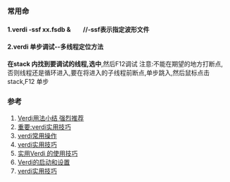 
### 常用命
#### 1.verdi -ssf xx.fsdb &　　//-ssf表示指定波形文件
#### 2.verdi 单步调试--多线程定位方法
   **在stack 内找到要调试的线程,选中**,然后F12调试 注意:不能在期望的地方打断点,否则线程还是循环进入,要在将进入的子线程前断点,单步跳入,然后鼠标点击stack,F12 单步


### 参考
1. [Verdi用法小结 强烈推荐](https://mp.weixin.qq.com/s?__biz=MzkwNjM5NTM5Mw==&mid=2247485117&idx=1&sn=02408c4d577c4709660b32f2fc8e9b8a&chksm=c0e86cd3f79fe5c523b8dbf83ba0f5fb77d9c38bcd5babc3676aa6e08251f10ea8c54182728c&scene=21#wechat_redirect)
2. [重要:verdi实用技巧](https://mp.weixin.qq.com/s?__biz=MzUyNzA2MDA0OQ==&mid=2247539831&idx=1&sn=a861a96d748be32fd5e38e363fb4b1f0&chksm=fa074149cd70c85f3b507a8b94992b75d89d29045a92925eef61d2e048e6cca22ef0a0cf07fd&mpshare=1&srcid=0522XCa0nM8A7WnGlJyS2aKE&sharer_sharetime=1686885299181&sharer_shareid=c096f846705470267ad9be9442e99eaa&from=singlemessage&scene=1&subscene=10000&clicktime=1686896107&enterid=1686896107&sessionid=0&ascene=1&realreporttime=1686896107658&forceh5=1&devicetype=android-31&version=28002553&nettype=WIFI&abtest_cookie=AAACAA%3D%3D&lang=zh_CN&countrycode=CN&exportkey=n_ChQIAhIQWHcPrn32CYSGr3XmvM%2FEuRLvAQIE97dBBAEAAAAAAOxTBgD6zJgAAAAOpnltbLcz9gKNyK89dVj0BQSgA0nOJgnoz7qTu1%2BjiJo5DnEJ1nXL6BYzTq4%2BkRtG9EaWS8GFBgKxFs%2FgclpKzHVe3kjlKNlSY6I5zFO%2BkPrmIcpFLEglRDCZPqFj0gWvRY4UPLKMXUAx6t26whLaW9Q3P1REN5OPkroOuz5dTidmPkjoSi2XT8CWB01JhfzbnyqwPjld8bvE7XC3q7GwoSgmDIQcnpoUaS5ZwX5pxC0M4IhYwZfkqjRcFDFB6Az0sHfRWIsxnbVo1wzVY8fcwmE5Cuh8Sigf&pass_ticket=c9ebmqsud9Px5XHyMQ%2BOPDQ0KRQWHGdxpgbR8GIMK7%2B2611JXQXY)
3. [verdi常用操作](https://github.com/bulaqi/IC-DV.github.io/wiki/%5B%E5%B7%A5%E5%85%B7%5D-Verdi%E5%B8%B8%E7%94%A8%E6%93%8D%E4%BD%9C)
4. [verdi实用技巧](https://cloud.tencent.com/developer/beta/article/1897270)
5. [实用Verdi 的使用技巧](https://code84.com/819640.html)
6. [Verdi的启动和设置](https://blog.csdn.net/zhajio/article/details/109450318)
7. [verdi实用技巧](https://zhuanlan.zhihu.com/p/427579054)

